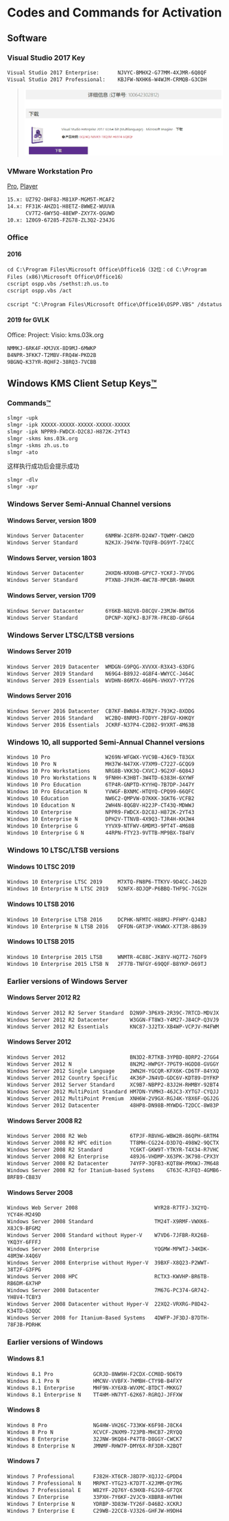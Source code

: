 # Codes and Commands for Activation
## Software
### Visual Studio 2017 Key

```
Visual Studio 2017 Enterprise:      NJVYC-BMHX2-G77MM-4XJMR-6Q8QF
Visual Studio 2017 Professional:    KBJFW-NXHK6-W4WJM-CRMQB-G3CDH
```
> ![GQ24Q-N8VK9-T8Q3M-H6974-6Q8QF](./.assets/Snipaste_2018-12-23_21-06-15.png)

### VMware Workstation Pro

[Pro](https://www.vmware.com/products/workstation-pro/workstation-pro-evaluation.html), [Player](https://my.vmware.com/en/web/vmware/free#desktop_end_user_computing/vmware_workstation_player/15_0|PLAYER-1500|product_downloads)

```
15.x: UZ792-DHF8J-M81XP-MGM5T-MCAF2
14.x: FF31K-AHZD1-H8ETZ-8WWEZ-WUUVA
      CV7T2-6WY5Q-48EWP-ZXY7X-QGUWD
10.x: 1Z0G9-67285-FZG78-ZL3Q2-234JG
```



### Office 

#### 2016
```
cd C:\Program Files\Microsoft Office\Office16（32位：cd C:\Program Files (x86)\Microsoft Office\Office16）
cscript ospp.vbs /sethst:zh.us.to
cscript ospp.vbs /act 
	
cscript "C:\Program Files\Microsoft Office\Office16\OSPP.VBS" /dstatus
```
#### 2019 for GVLK
Office: Project: Visio: kms.03k.org
```
NMMKJ-6RK4F-KMJVX-8D9MJ-6MWKP
B4NPR-3FKK7-T2MBV-FRQ4W-PKD2B
9BGNQ-K37YR-RQHF2-38RQ3-7VCBB
```

## Windows KMS Client Setup Keys[™](https://docs.microsoft.com/en-us/windows-server/get-started/kmsclientkeys)
### Commands[™](https://kms.edu.pl/2018/05/13/kms_setup.html)

```
slmgr -upk
slmgr -ipk XXXXX-XXXXX-XXXXX-XXXXX-XXXXX
slmgr -ipk NPPR9-FWDCX-D2C8J-H872K-2YT43
slmgr -skms kms.03k.org
slmgr -skms zh.us.to
slmgr -ato
```
这样执行成功后会提示成功
```
slmgr -dlv
slmgr -xpr
```
### Windows Server Semi-Annual Channel versions
#### Windows Server, version 1809
```
Windows Server Datacenter		6NMRW-2C8FM-D24W7-TQWMY-CWH2D
Windows Server Standard			N2KJX-J94YW-TQVFB-DG9YT-724CC
```
#### Windows Server, version 1803
```
Windows Server Datacenter		2HXDN-KRXHB-GPYC7-YCKFJ-7FVDG
Windows Server Standard			PTXN8-JFHJM-4WC78-MPCBR-9W4KR
```
#### Windows Server, version 1709
```
Windows Server Datacenter		6Y6KB-N82V8-D8CQV-23MJW-BWTG6
Windows Server Standard			DPCNP-XQFKJ-BJF7R-FRC8D-GF6G4
```
### Windows Server LTSC/LTSB versions
#### Windows Server 2019
```
Windows Server 2019 Datacenter	WMDGN-G9PQG-XVVXX-R3X43-63DFG
Windows Server 2019 Standard	N69G4-B89J2-4G8F4-WWYCC-J464C
Windows Server 2019 Essentials	WVDHN-86M7X-466P6-VHXV7-YY726
```
#### Windows Server 2016
```
Windows Server 2016 Datacenter	CB7KF-BWN84-R7R2Y-793K2-8XDDG
Windows Server 2016 Standard	WC2BQ-8NRM3-FDDYY-2BFGV-KHKQY
Windows Server 2016 Essentials	JCKRF-N37P4-C2D82-9YXRT-4M63B
```
### Windows 10, all supported Semi-Annual Channel versions
```
Windows 10 Pro					W269N-WFGWX-YVC9B-4J6C9-T83GX
Windows 10 Pro N				MH37W-N47XK-V7XM9-C7227-GCQG9
Windows 10 Pro Workstations		NRG8B-VKK3Q-CXVCJ-9G2XF-6Q84J
Windows 10 Pro Workstations N	9FNHH-K3HBT-3W4TD-6383H-6XYWF
Windows 10 Pro Education		6TP4R-GNPTD-KYYHQ-7B7DP-J447Y
Windows 10 Pro Education N		YVWGF-BXNMC-HTQYQ-CPQ99-66QFC
Windows 10 Education			NW6C2-QMPVW-D7KKK-3GKT6-VCFB2
Windows 10 Education N			2WH4N-8QGBV-H22JP-CT43Q-MDWWJ
Windows 10 Enterprise			NPPR9-FWDCX-D2C8J-H872K-2YT43
Windows 10 Enterprise N			DPH2V-TTNVB-4X9Q3-TJR4H-KHJW4
Windows 10 Enterprise G			YYVX9-NTFWV-6MDM3-9PT4T-4M68B
Windows 10 Enterprise G N		44RPN-FTY23-9VTTB-MP9BX-T84FV
```
### Windows 10 LTSC/LTSB versions
#### Windows 10 LTSC 2019
```
Windows 10 Enterprise LTSC 2019		M7XTQ-FN8P6-TTKYV-9D4CC-J462D
Windows 10 Enterprise N LTSC 2019	92NFX-8DJQP-P6BBQ-THF9C-7CG2H
```
#### Windows 10 LTSB 2016
```
Windows 10 Enterprise LTSB 2016		DCPHK-NFMTC-H88MJ-PFHPY-QJ4BJ
Windows 10 Enterprise N LTSB 2016	QFFDN-GRT3P-VKWWX-X7T3R-8B639
```
#### Windows 10 LTSB 2015
```
Windows 10 Enterprise 2015 LTSB		WNMTR-4C88C-JK8YV-HQ7T2-76DF9
Windows 10 Enterprise 2015 LTSB N	2F77B-TNFGY-69QQF-B8YKP-D69TJ
```
### Earlier versions of Windows Server
#### Windows Server 2012 R2
```
Windows Server 2012 R2 Server Standard	D2N9P-3P6X9-2R39C-7RTCD-MDVJX
Windows Server 2012 R2 Datacenter		W3GGN-FT8W3-Y4M27-J84CP-Q3VJ9
Windows Server 2012 R2 Essentials		KNC87-3J2TX-XB4WP-VCPJV-M4FWM
```
#### Windows Server 2012
```
Windows Server 2012						BN3D2-R7TKB-3YPBD-8DRP2-27GG4
Windows Server 2012 N					8N2M2-HWPGY-7PGT9-HGDD8-GVGGY
Windows Server 2012 Single Language		2WN2H-YGCQR-KFX6K-CD6TF-84YXQ
Windows Server 2012 Country Specific	4K36P-JN4VD-GDC6V-KDT89-DYFKP
Windows Server 2012 Server Standard		XC9B7-NBPP2-83J2H-RHMBY-92BT4
Windows Server 2012 MultiPoint Standard	HM7DN-YVMH3-46JC3-XYTG7-CYQJJ
Windows Server 2012 MultiPoint Premium	XNH6W-2V9GX-RGJ4K-Y8X6F-QGJ2G
Windows Server 2012 Datacenter			48HP8-DN98B-MYWDG-T2DCC-8W83P
```
#### Windows Server 2008 R2
```
Windows Server 2008 R2 Web				6TPJF-RBVHG-WBW2R-86QPH-6RTM4
Windows Server 2008 R2 HPC edition		TT8MH-CG224-D3D7Q-498W2-9QCTX
Windows Server 2008 R2 Standard			YC6KT-GKW9T-YTKYR-T4X34-R7VHC
Windows Server 2008 R2 Enterprise		489J6-VHDMP-X63PK-3K798-CPX3Y
Windows Server 2008 R2 Datacenter		74YFP-3QFB3-KQT8W-PMXWJ-7M648
Windows Server 2008 R2 for Itanium-based Systems	GT63C-RJFQ3-4GMB6-BRFB9-CB83V
```
#### Windows Server 2008
```
Windows Web Server 2008							WYR28-R7TFJ-3X2YQ-YCY4H-M249D
Windows Server 2008 Standard					TM24T-X9RMF-VWXK6-X8JC9-BFGM2
Windows Server 2008 Standard without Hyper-V	W7VD6-7JFBR-RX26B-YKQ3Y-6FFFJ
Windows Server 2008 Enterprise					YQGMW-MPWTJ-34KDK-48M3W-X4Q6V
Windows Server 2008 Enterprise without Hyper-V	39BXF-X8Q23-P2WWT-38T2F-G3FPG
Windows Server 2008 HPC							RCTX3-KWVHP-BR6TB-RB6DM-6X7HP
Windows Server 2008 Datacenter					7M67G-PC374-GR742-YH8V4-TCBY3
Windows Server 2008 Datacenter without Hyper-V	22XQ2-VRXRG-P8D42-K34TD-G3QQC
Windows Server 2008 for Itanium-Based Systems	4DWFP-JF3DJ-B7DTH-78FJB-PDRHK
```
### Earlier versions of Windows
#### Windows 8.1
```
Windows 8.1 Pro				GCRJD-8NW9H-F2CDX-CCM8D-9D6T9
Windows 8.1 Pro N			HMCNV-VVBFX-7HMBH-CTY9B-B4FXY
Windows 8.1 Enterprise		MHF9N-XY6XB-WVXMC-BTDCT-MKKG7
Windows 8.1 Enterprise N	TT4HM-HN7YT-62K67-RGRQJ-JFFXW
```
#### Windows 8
```
Windows 8 Pro				NG4HW-VH26C-733KW-K6F98-J8CK4
Windows 8 Pro N				XCVCF-2NXM9-723PB-MHCB7-2RYQQ
Windows 8 Enterprise		32JNW-9KQ84-P47T8-D8GGY-CWCK7
Windows 8 Enterprise N		JMNMF-RHW7P-DMY6X-RF3DR-X2BQT
```
#### Windows 7
```
Windows 7 Professional		FJ82H-XT6CR-J8D7P-XQJJ2-GPDD4
Windows 7 Professional N	MRPKT-YTG23-K7D7T-X2JMM-QY7MG
Windows 7 Professional E	W82YF-2Q76Y-63HXB-FGJG9-GF7QX
Windows 7 Enterprise		33PXH-7Y6KF-2VJC9-XBBR8-HVTHH
Windows 7 Enterprise N		YDRBP-3D83W-TY26F-D46B2-XCKRJ
Windows 7 Enterprise E		C29WB-22CC8-VJ326-GHFJW-H9DH4
```

